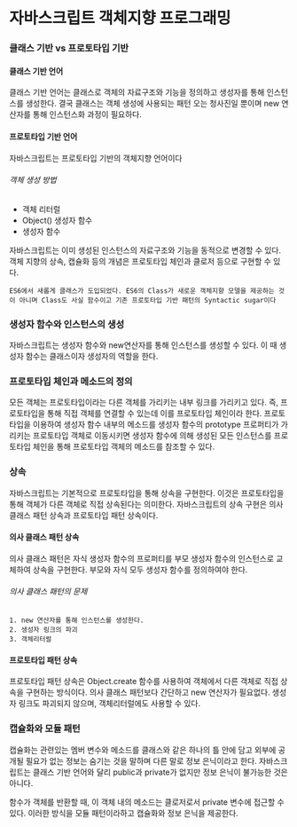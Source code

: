 # 자바스크립트 객체지향 프로그래밍

### 클래스 기반 vs 프로토타입 기반

#### 클래스 기반 언어
클래스 기반 언어는 클래스로 객체의 자료구조와 기능을 정의하고 생성자를 통해 인스턴스를 생성한다. 결국 클래스는 객체 생성에 사용되는 패턴 오는 청사진일 뿐이며 new 연산자를 통해 인스턴스화 과정이 필요하다.

#### 프로토타입 기반 언어
자바스크립트는 프로토타입 기반의 객체지향 언어이다

###### 객체 생성 방법
+ 객체 리터럴
+ Object() 생성자 함수
+ 생성자 함수

자바스크립트는 이미 생성된 인스턴스의 자료구조와 기능을 동적으로 변경할 수 있다. 객체 지향의 상속, 캡슐화 등의 개념은 프로토타입 체인과 클로저 등으로 구현할 수 있다.

```
ES6에서 새롭게 클래스가 도입되었다. ES6의 Class가 새로운 객체지향 모델을 제공하는 것이 아니며 Class도 사실 함수이고 기존 프로토타입 기반 패턴의 Syntactic sugar이다
```

### 생성자 함수와 인스턴스의 생성
자바스크립트는 생성자 함수와 new연산자를 통해 인스턴스를 생성할 수 있다. 이 때 생성자 함수는 클래스이자 생성자의 역할을 한다.

### 프로토타입 체인과 메소드의 정의
모든 객체는 프로토타입이라는 다른 객체를 가리키는 내부 링크를 가리키고 있다. 즉, 프로토타입을 통해 직접 객체를 연결할 수 있는데 이를 프로토타입 체인이라 한다.
프로토타입을 이용하여 생성자 함수 내부의 메소드를 생성자 함수의 prototype 프로퍼티가 가리키는 프로토타입 객체로 이동시키면 생성자 함수에 의해 생성된 모든 인스턴스를 프로토타입 체인을 통해 프로토타입 객체의 메소드를 참조할 수 있다.

### 상속
자바스크립트는 기본적으로 프로토타입을 통해 상속을 구현한다. 이것은 프로토타입을 통해 객체가 다른 객체로 직접 상속된다는 의미한다.
자바스크립트의 상속 구현은 의사 클래스 패턴 상속과 프로토타입 패턴 상속이다.

#### 의사 클래스 패턴 상속
의사 클래스 패턴은 자식 생성자 함수의 프로퍼티를 부모 생성자 함수의 인스턴스로 교체하여 상속을 구현한다. 부모와 자식 모두 생성자 함수를 정의하여야 한다.

###### 의사 클래스 패턴의 문제
```
1. new 연산자를 통해 인스턴스를 생성한다.
2. 생성자 링크의 파괴
3. 객체리터럴
```

#### 프로토타입 패턴 상속
프로토타입 패턴 상속은 Object.create 함수를 사용하여 객체에서 다른 객체로 직접 상속을 구현하는 방식이다. 의사 클래스 패턴보다 간단하고 new 연산자가 필요없다. 생성자 링크도 파괴되지 않으며, 객체리터럴에도 사용할 수 있다.

### 캡슐화와 모듈 패턴
캡슐화는 관련있는 멤버 변수와 메소드를 클래스와 같은 하나의 틀 안에 담고 외부에 공개될 필요가 없는 정보는 숨기는 것을 말하며 다른 말로 정보 은닉이라고 한다. 자바스크립트는 클래스 기반 언어와 달리 public과 private가 없지만 정보 은닉이 불가능한 것은 아니다.

함수가 객체를 반환할 때, 이 객체 내의 메소드는 클로저로서 private 변수에 접근할 수 있다. 이러한 방식을 모듈 패턴이라하고 캡슐화와 정보 은닉을 제공한다.
